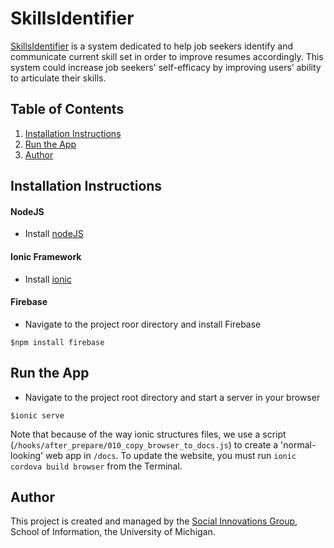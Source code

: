 # SkillsIdentifier
[SkillsIdentifier](http://socialinnovations.us/SkillsIdentifier-MVP/) is a system dedicated to help job seekers identify and communicate current skill set in order to improve resumes accordingly. This system could increase job seekers' self-efficacy by improving users’ ability to articulate their skills.

## Table of Contents
1. [Installation Instructions](#installation-instructions)
2. [Run the App](#run-the-app)
6. [Author](#author)

## Installation Instructions

#### NodeJS
- Install [nodeJS](https://nodejs.org/download/)

#### Ionic Framework
- Install [ionic](https://ionicframework.com/docs/intro/installation/)

#### Firebase
- Navigate to the project roor directory and install Firebase
````
$npm install firebase
````

## Run the App

- Navigate to the project root directory and start a server in your browser
````
$ionic serve
````

Note that because of the way ionic structures files, we use a script (`/hooks/after_prepare/010_copy_browser_to_docs.js`)
to create a 'normal-looking' web app in `/docs`.
To update the website, you must run `ionic cordova build browser` from the Terminal.

## Author
This project is created and managed by the [Social Innovations Group](http://socialinnovations.us/), School of Information, the University of Michigan.
